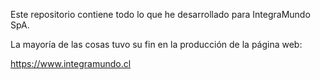 Este repositorio contiene todo lo que he desarrollado para IntegraMundo SpA.

La mayoría de las cosas tuvo su fin en la producción de la página web:

https://www.integramundo.cl
